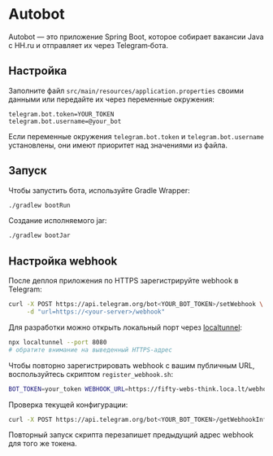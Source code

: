 # Autobot

Autobot — это приложение Spring Boot, которое собирает вакансии Java с HH.ru и
отправляет их через Telegram‑бота.

## Настройка

Заполните файл `src/main/resources/application.properties` своими данными или
передайте их через переменные окружения:

```properties
telegram.bot.token=YOUR_TOKEN
telegram.bot.username=@your_bot
```

Если переменные окружения `telegram.bot.token` и `telegram.bot.username`
установлены, они имеют приоритет над значениями из файла.

## Запуск

Чтобы запустить бота, используйте Gradle Wrapper:

```bash
./gradlew bootRun
```

Создание исполняемого jar:

```bash
./gradlew bootJar
```

## Настройка webhook

После деплоя приложения по HTTPS зарегистрируйте webhook в Telegram:

```bash
curl -X POST https://api.telegram.org/bot<YOUR_BOT_TOKEN>/setWebhook \
     -d "url=https://<your-server>/webhook"
```

Для разработки можно открыть локальный порт через
[localtunnel](https://github.com/localtunnel/localtunnel):

```bash
npx localtunnel --port 8080
# обратите внимание на выведенный HTTPS‑адрес
```

Чтобы повторно зарегистрировать webhook с вашим публичным URL,
воспользуйтесь скриптом `register_webhook.sh`:

```bash
BOT_TOKEN=your_token WEBHOOK_URL=https://fifty-webs-think.loca.lt/webhook ./register_webhook.sh
```

Проверка текущей конфигурации:

```bash
curl -X POST https://api.telegram.org/bot<YOUR_BOT_TOKEN>/getWebhookInfo
```

Повторный запуск скрипта перезапишет предыдущий адрес webhook для того же токена.
